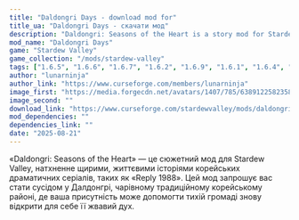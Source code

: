 ```yaml
---
title: "Daldongri Days - download mod for"
title_ua: "Daldongri Days - скачати мод"
description: "Daldongri: Seasons of the Heart is a story mod for Stardew Valley inspired by the heartfelt, relatable stories of Korean dramas such as Reply 1988."
mod_name: "Daldongri Days"
game: "Stardew Valley"
game_collection: "/mods/stardew-valley"
tags: ["1.6.5", "1.6.6", "1.6.7", "1.6.2", "1.6.9", "1.6.1", "1.6.4", "1.6", "1.6.13", "1.6.8", "1.6.3", "1.6.10", "1.6.11", "1.6.12", "1.6.14", "1.6.15"]
author: "lunarninja"
author_link: "https://www.curseforge.com/members/lunarninja"
image_first: "https://media.forgecdn.net/avatars/1407/785/638912258235815504.jpg"
image_second: ""
download_link: "https://www.curseforge.com/stardewvalley/mods/daldongri-days/files/all?page=1&pageSize=20"
mod_dependencies: ""
dependencies_link: ""
date: "2025-08-21"
---
```


«Daldongri: Seasons of the Heart» — це сюжетний мод для Stardew Valley, натхненне щирими, життєвими історіями корейських драматичних серіалів, таких як «Reply 1988». Цей мод запрошує вас стати сусідом у Далдонгрі, чарівному традиційному корейському районі, де ваша присутність може допомогти тихій громаді знову відкрити для себе її жвавий дух.
